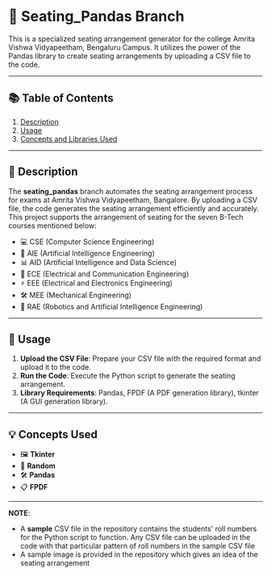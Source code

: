 # 🐼 Seating_Pandas Branch

This is a specialized seating arrangement generator for the college Amrita Vishwa Vidyapeetham, Bengaluru Campus. It utilizes the power of the Pandas library to create seating arrangements by uploading a CSV file to the code.

---

## 📚 Table of Contents
1. [Description](#description)
2. [Usage](#usage)
3. [Concepts and Libraries Used](#concepts-and-libraries-used)

---

## 📄 Description

The **seating_pandas** branch automates the seating arrangement process for exams at Amrita Vishwa Vidyapeetham, Bangalore. By uploading a CSV file, the code generates the seating arrangement efficiently and accurately. This project supports the arrangement of seating for the seven B-Tech courses mentioned below:
- 💻 CSE (Computer Science Engineering)
- 🤖 AIE (Artificial Intelligence Engineering)
- 📊 AID (Artificial Intelligence and Data Science)
- 📡 ECE (Electrical and Communication Engineering)
- ⚡ EEE (Electrical and Electronics Engineering)
- 🛠️ MEE (Mechanical Engineering)
- 🤖 RAE (Robotics and Artificial Intelligence Engineering)

---

## 🚀 Usage

1. **Upload the CSV File**: Prepare your CSV file with the required format and upload it to the code.
2. **Run the Code**: Execute the Python script to generate the seating arrangement.
3. **Library Requirements**: Pandas, FPDF (A PDF generation library), tkinter (A GUI generation library).

---

## 💡 Concepts Used
- 🖼️ **Tkinter**
- 🎲 **Random**
- 🛠️ **Pandas**
- 📋 **FPDF**

---

**NOTE**:

- A **sample** CSV file in the repository contains the students' roll numbers for the Python script to function. Any CSV file can be uploaded in the code with that particular pattern of roll numbers in the sample CSV file
- A sample image is provided in the repository which gives an idea of the seating arrangement 
